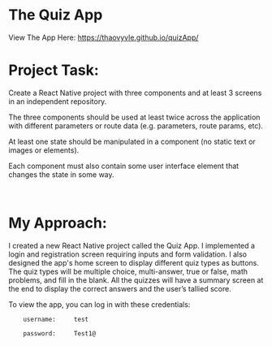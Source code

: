 # The Quiz App

View The App Here: https://thaovyvle.github.io/quizApp/

# Project Task:

Create a React Native project with three components and at least 3 screens in an independent repository.

The three components should be used at least twice across the application with different parameters or route data (e.g. parameters, route params, etc).

At least one state should be manipulated in a component (no static text or images or elements).

Each component must also contain some user interface element that changes the state in some way.

​

# My Approach:

I created a new React Native project called the Quiz App. I implemented a login and registration screen requiring inputs and form validation. I also designed the app's home screen to display different quiz types as buttons. The quiz types will be multiple choice, multi-answer, true or false, math problems, and fill in the blank. All the quizzes will have a summary screen at the end to display the correct answers and the user’s tallied score.

 

To view the app, you can log in with these credentials:

        username:     test

        password:     Test1@
